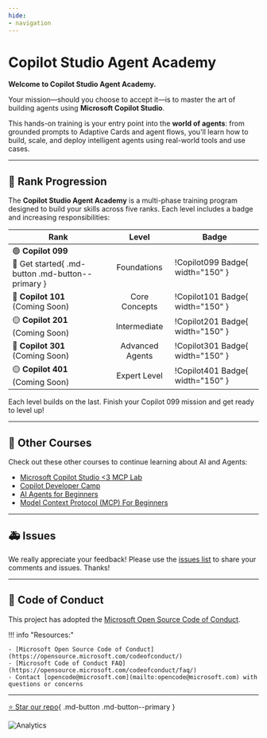 ```yaml
---
hide:
- navigation
---
```


# Copilot Studio Agent Academy

**Welcome to Copilot Studio Agent Academy.**  

Your mission—should you choose to accept it—is to master the art of building agents using **Microsoft Copilot Studio**.

This hands-on training is your entry point into the **world of agents**: from grounded prompts to Adaptive Cards and agent flows, you'll learn how to build, scale, and deploy intelligent agents using real-world tools and use cases.

---

## 🏅 Rank Progression

The **Copilot Studio Agent Academy** is a multi-phase training program designed to build your skills across five ranks. Each level includes a badge and increasing responsibilities:




| Rank | Level | Badge |
|------|:-----:|-------|
| 🟢 **Copilot 099**<br>🚀 Get started{ .md-button .md-button--primary } | Foundations | !Copilot099 Badge{ width="150" } |
| 🔵 **Copilot 101**<br>(Coming Soon) | Core Concepts | !Copilot101 Badge{ width="150" } |
| 🟡 **Copilot 201**<br>(Coming Soon) | Intermediate | !Copilot201 Badge{ width="150" } |
| 🔵 **Copilot 301**<br>(Coming Soon) | Advanced Agents | !Copilot301 Badge{ width="150" } |
| 🟡 **Copilot 401**<br>(Coming Soon) | Expert Level | !Copilot401 Badge{ width="150" } |



Each level builds on the last. Finish your Copilot 099 mission and get ready to level up!

---

## 🎒 Other Courses

Check out these other courses to continue learning about AI and Agents:

- [Microsoft Copilot Studio <3 MCP Lab](https://aka.ms/mcsmcplab)
- [Copilot Developer Camp](https://microsoft.github.io/copilot-camp/)
- [AI Agents for Beginners](https://microsoft.github.io/ai-agents-for-beginners/)
- [Model Context Protocol (MCP) For Beginners](https://github.com/microsoft/mcp-for-beginners)

---

## 🚑 Issues

We really appreciate your feedback! Please use the [issues list](https://github.com/microsoft/agent-academy/issues) to share your comments and issues. Thanks!

---

## 📜 Code of Conduct

This project has adopted the [Microsoft Open Source Code of Conduct](https://opensource.microsoft.com/codeofconduct/).

!!! info "Resources:"

    - [Microsoft Open Source Code of Conduct](https://opensource.microsoft.com/codeofconduct/)
    - [Microsoft Code of Conduct FAQ](https://opensource.microsoft.com/codeofconduct/faq/)
    - Contact [opencode@microsoft.com](mailto:opencode@microsoft.com) with questions or concerns

---

[⭐️ Star our repo](https://github.com/microsoft/agent-academy){ .md-button .md-button--primary }

<!-- markdownlint-disable-next-line MD033 -->
<img src="https://m365-visitor-stats.azurewebsites.net/agent-academy/index" alt="Analytics" />
